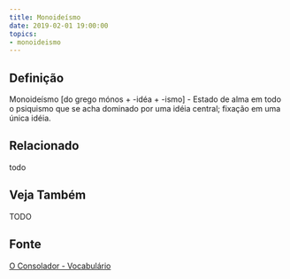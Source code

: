 ```yaml
---
title: Monoideísmo
date: 2019-02-01 19:00:00
topics:
- monoideismo
---
```


## Definição
Monoideísmo [do grego mónos + -idéa + -ismo] - Estado de alma em todo o
psiquismo que se acha dominado por uma idéia central; fixação em uma única
idéia.


## Relacionado
todo

## Veja Também
TODO

## Fonte
[O Consolador - Vocabulário](http://www.oconsolador.com.br/linkfixo/vocabulario/principal.html)
